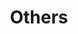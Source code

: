 ---
layout: page
title: Others
nav: true
nav_order: 6
dropdown: true
children: 
    - title: Repositories
      permalink: /repositories/
    - title: Extra Curricular Activities
      permalink: /eca/
    - title: Test Scores
      permalink: /test-scores/
    - title: divider
    - title: "."
      permalink: /blog/


---